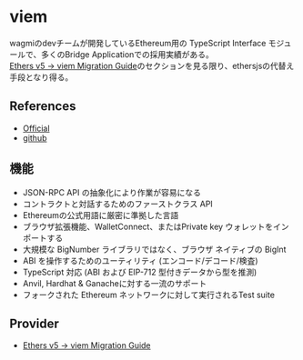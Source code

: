# viem

wagmiのdevチームが開発しているEthereum用の TypeScript Interface モジュールで、多くのBridge Applicationでの採用実績がある。  
[Ethers v5 → viem Migration Guide](https://viem.sh/docs/ethers-migration.html)のセクションを見る限り、ethersjsの代替え手段となり得る。

## References

- [Official](https://viem.sh/)
- [github](https://github.com/wagmi-dev/viem)

## 機能

- JSON-RPC API の抽象化により作業が容易になる
- コントラクトと対話するためのファーストクラス API
- Ethereumの公式用語に厳密に準拠した言語
- ブラウザ拡張機能、WalletConnect、またはPrivate key ウォレットをインポートする
- 大規模な BigNumber ライブラリではなく、ブラウザ ネイティブの BigInt
- ABI を操作するためのユーティリティ (エンコード/デコード/検査)
- TypeScript 対応 (ABI および EIP-712 型付きデータから型を推測)
- Anvil, Hardhat & Ganacheに対する一流のサポート
- フォークされた Ethereum ネットワークに対して実行されるTest suite

## Provider

- [Ethers v5 → viem Migration Guide](https://viem.sh/docs/ethers-migration.html)
